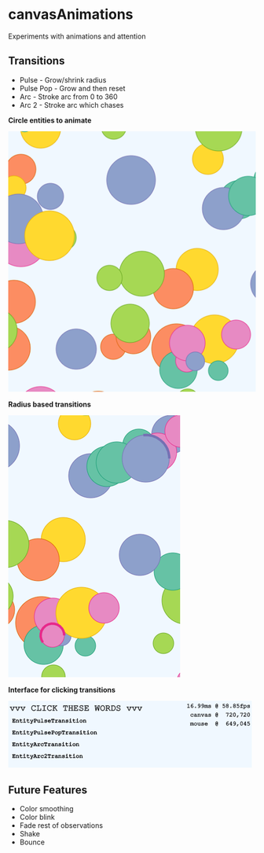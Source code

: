 # canvasAnimations
Experiments with animations and attention

## Transitions
- Pulse - Grow/shrink radius
- Pulse Pop - Grow and then reset
- Arc - Stroke arc from 0 to 360
- Arc 2 - Stroke arc which chases

**Circle entities to animate**

![Bubbles](./Circle.PNG)


**Radius based transitions**

![Arc Transition](./Arc1.PNG)


**Interface for clicking transitions**

![Debug](./Debug.PNG)


## Future Features
- Color smoothing
- Color blink
- Fade rest of observations
- Shake
- Bounce
